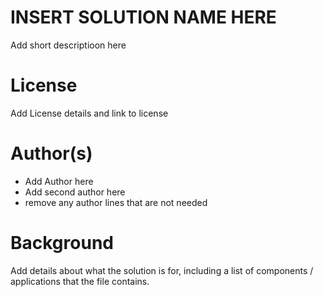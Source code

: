 # INSERT SOLUTION NAME HERE

Add short descriptioon here

# License

Add License details and link to license

# Author(s)

- Add Author here
- Add second author here
- remove any author lines that are not needed

# Background

Add details about what the solution is for, including
a list of components / applications that the file contains.

